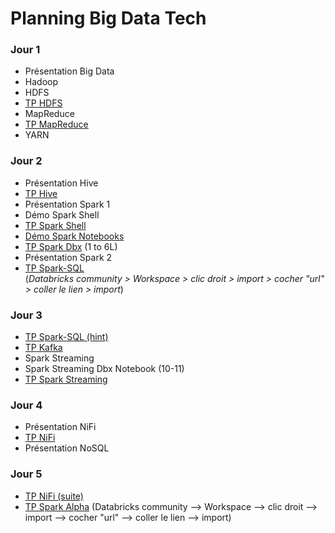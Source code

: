 # Planning Big Data Tech


### Jour 1
- Présentation Big Data
- Hadoop
- HDFS
- [TP HDFS](https://github.com/mehdi-lamrani/hadoop-workshop/blob/master/02-HDFS.md)
- MapReduce
- [TP MapReduce](https://github.com/mehdi-lamrani/hadoop-workshop/blob/master/02.MAPREDUCE.md)
- YARN

### Jour 2
- Présentation Hive
- [TP Hive](https://github.com/mehdi-lamrani/hadoop-workshop/blob/master/04-HIVE-PART1-update.md)
- Présentation Spark 1
- Démo Spark Shell
- [TP Spark Shell](https://github.com/mehdi-lamrani/spark-training-v2.0/blob/main/session%201/part%201/shell/exercices/README.md)
- [Démo Spark Notebooks](https://github.com/mehdi-lamrani/Spark-Databricks/blob/main/directives.md)
- [TP Spark Dbx](https://github.com/mehdi-lamrani/big-data-tech/blob/main/Spark%20Python%20With%20Databricks.dbc?raw=true)
  (1 to 6L)
- Présentation Spark 2
- [TP Spark-SQL](https://databricks-prod-cloudfront.cloud.databricks.com/public/4027ec902e239c93eaaa8714f173bcfc/1348857563985924/2924469475429130/3558912631747540/latest.html)<br>
(_Databricks community > Workspace > clic droit > import > cocher "url" > coller le lien > import_)


### Jour 3
- [TP Spark-SQL (hint)](https://databricks-prod-cloudfront.cloud.databricks.com/public/4027ec902e239c93eaaa8714f173bcfc/1348857563985924/3553843326358405/3558912631747540/latest.html)
- [TP Kafka ](https://github.com/mehdi-lamrani/kafka-workshop)
- Spark Streaming
- Spark Streaming Dbx Notebook (10-11)
- [TP Spark Streaming](https://github.com/mehdi-lamrani/spark-training-v2.0/tree/main/session%204/streaming/exercises)


### Jour 4
- Présentation NiFi
- [TP NiFi](https://github.com/doudi0101/NiFi_detailed)
- Présentation NoSQL

### Jour 5
- [TP NiFi (suite)](https://github.com/doudi0101/NiFi_detailed)
- [TP Spark Alpha](https://databricks-prod-cloudfront.cloud.databricks.com/public/4027ec902e239c93eaaa8714f173bcfc/1348857563985924/3404351957943412/3558912631747540/latest.html) (Databricks community --> Workspace --> clic droit --> import --> cocher "url" --> coller le lien --> import)
